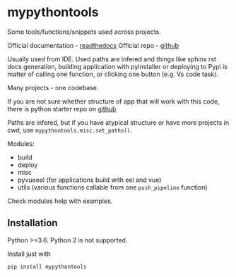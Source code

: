 # mypythontools

Some tools/functions/snippets used across projects.

Official documentation - [readthedocs](https://mypythontools.readthedocs.io/)
Official repo - [github](https://github.com/Malachov/mypythontools)

Usually used from IDE. Used paths are infered and things like sphinx rst docs generation, building
application with pyinstaller or deploying to Pypi is matter of calling one function,
or clicking one button (e.g. Vs code task).

Many projects - one codebase.

If you are not sure whether structure of app that will work with this code, there is python starter repo
on [github](https://github.com/Malachov/my-python-starter)

Paths are infered, but if you have atypical structure or have more projects in cwd, use `mypythontools.misc.set_paths()`.

Modules:

- build
- deploy
- misc
- pyvueeel (for applications build with eel and vue)
- utils (various functions callable from one `push_pipeline` function)

Check modules help with examples.

## Installation

Python >=3.6. Python 2 is not supported.

Install just with

```console
pip install mypythontools
```
